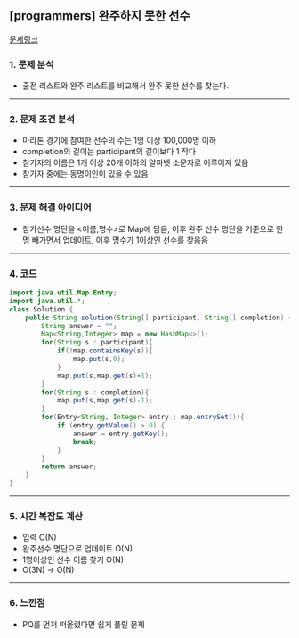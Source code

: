 ## [programmers] 완주하지 못한 선수
[문제링크](https://school.programmers.co.kr/learn/courses/30/lessons/42586)
### 1. 문제 분석 
- 출전 리스트와 완주 리스트를 비교해서 완주 못한 선수를 찾는다.
---
### 2. 문제 조건 분석
- 마라톤 경기에 참여한 선수의 수는 1명 이상 100,000명 이하
- completion의 길이는 participant의 길이보다 1 작다
- 참가자의 이름은 1개 이상 20개 이하의 알파벳 소문자로 이루어져 있음
- 참가자 중에는 동명이인이 있을 수 있음
---
### 3. 문제 해결 아이디어
-  참가선수 명단을 <이름,명수>로 Map에 담음, 이후 완주 선수 명단을 기준으로 한명 빼가면서 업데이트, 이후 명수가 1이상인 선수를 찾음음
---
### 4. 코드 
```java
import java.util.Map.Entry;
import java.util.*;
class Solution {
    public String solution(String[] participant, String[] completion) {
        String answer = "";
        Map<String,Integer> map = new HashMap<>();
        for(String s : participant){
            if(!map.containsKey(s)){
                map.put(s,0);
            }
            map.put(s,map.get(s)+1);
        }
        for(String s : completion){
            map.put(s,map.get(s)-1);
        }
        for(Entry<String, Integer> entry : map.entrySet()){
            if (entry.getValue() > 0) {
                answer = entry.getKey();
                break;
            }
        }
        return answer;
    }
}

```
---
### 5. 시간 복잡도 계산
- 입력 O(N)
- 완주선수 명단으로 업데이트 O(N)
- 1명이상인 선수 이름 찾기 O(N)
- O(3N) -> O(N)
---
### 6. 느낀점
- PQ를 먼저 떠올렸다면 쉽게 풀릴 문제